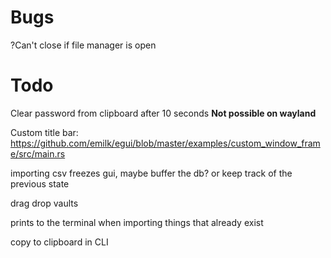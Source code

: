 # Bugs
?Can't close if file manager is open

# Todo
Clear password from clipboard after 10 seconds **Not possible on wayland**

Custom title bar:
https://github.com/emilk/egui/blob/master/examples/custom_window_frame/src/main.rs

importing csv freezes gui, maybe buffer the db? or keep track of the previous state

drag drop vaults

prints to the terminal when importing things that already exist

copy to clipboard in CLI